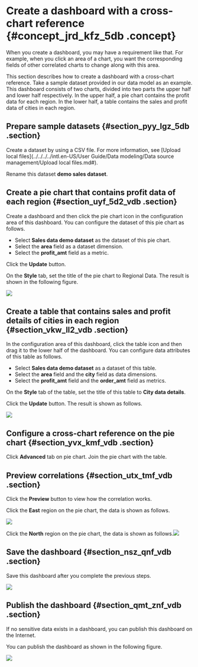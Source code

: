 # Create a dashboard with a cross-chart reference {#concept_jrd_kfz_5db .concept}

When you create a dashboard, you may have a requirement like that. For example, when you click an area of a chart, you want the corresponding fields of other correlated charts to change along with this area.

This section describes how to create a dashboard with a cross-chart reference. Take a sample dataset provided in our data model as an example. This dashboard consists of two charts, divided into two parts the upper half and lower half respectively. In the upper half, a pie chart contains the profit data for each region. In the lower half, a table contains the sales and profit data of cities in each region.

## Prepare sample datasets {#section_pyy_lgz_5db .section}

Create a dataset by using a CSV file. For more information, see [Upload local files](../../../../intl.en-US/User Guide/Data modeling/Data source management/Upload local files.md#).

Rename this dataset **demo sales dataset**.

## Create a pie chart that contains profit data of each region {#section_uyf_5d2_vdb .section}

Create a dashboard and then click the pie chart icon in the configuration area of this dashboard. You can configure the dataset of this pie chart as follows.

-   Select **Sales data demo dataset** as the dataset of this pie chart.
-   Select the **area** field as a dataset dimension.
-   Select the **profit\_amt** field as a metric.

Click the **Update** button.

On the **Style** tab, set the title of the pie chart to Regional Data. The result is shown in the following figure.

![](http://static-aliyun-doc.oss-cn-hangzhou.aliyuncs.com/assets/img/9188/15445907841716_en-US.jpg)

## Create a table that contains sales and profit details of cities in each region {#section_vkw_ll2_vdb .section}

In the configuration area of this dashboard, click the table icon and then drag it to the lower half of the dashboard. You can configure data attributes of this table as follows.

-   Select **Sales data demo dataset** as a dataset of this table.
-   Select the **area** field and the **city** field as data dimensions.
-   Select the **profit\_amt** field and the **order\_amt** field as metrics.

On the **Style** tab of the table, set the title of this table to **City data details**.

Click the **Update** button. The result is shown as follows.

![](http://static-aliyun-doc.oss-cn-hangzhou.aliyuncs.com/assets/img/9188/15445907841851_en-US.jpg)

## Configure a cross-chart reference on the pie chart {#section_yvx_kmf_vdb .section}

Click **Advanced** tab on pie chart. Join the pie chart with the table.

## Preview correlations {#section_utx_tmf_vdb .section}

Click the **Preview** button to view how the correlation works.

Click the **East** region on the pie chart, the data is shown as follows.

![](http://static-aliyun-doc.oss-cn-hangzhou.aliyuncs.com/assets/img/9188/15445907841862_en-US.jpg)

Click the **North** region on the pie chart, the data is shown as follows.![](http://static-aliyun-doc.oss-cn-hangzhou.aliyuncs.com/assets/img/9188/15445907841863_en-US.jpg)

## Save the dashboard {#section_nsz_qnf_vdb .section}

Save this dashboard after you complete the previous steps.

![](http://static-aliyun-doc.oss-cn-hangzhou.aliyuncs.com/assets/img/9188/15445907841864_en-US.jpg)

## Publish the dashboard {#section_qmt_znf_vdb .section}

If no sensitive data exists in a dashboard, you can publish this dashboard on the Internet.

You can publish the dashboard as shown in the following figure.

![](http://static-aliyun-doc.oss-cn-hangzhou.aliyuncs.com/assets/img/9188/15445907841869_en-US.jpg)

